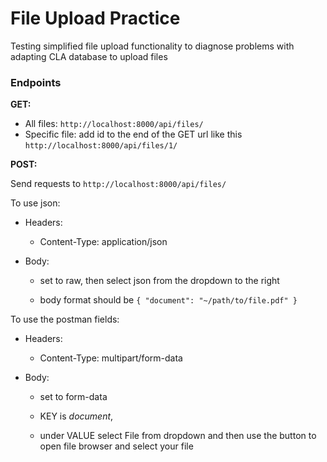 # File Upload Practice

Testing simplified file upload functionality to diagnose problems with adapting CLA database to upload files

### Endpoints

**GET:**

- All files: `http://localhost:8000/api/files/`
- Specific file: add id to the end of the GET url like this `http://localhost:8000/api/files/1/`

**POST:**

Send requests to `http://localhost:8000/api/files/`

To use json:

- Headers:

  - Content-Type: application/json

- Body:

  - set to raw, then select json from the dropdown to the right

  - body format should be `{ "document": "~/path/to/file.pdf" }`


To use the postman fields:

- Headers:

  - Content-Type: multipart/form-data

- Body:

  - set to form-data

  - KEY is _document_,

  - under VALUE select File from dropdown and then use the button to open file browser and select your file
